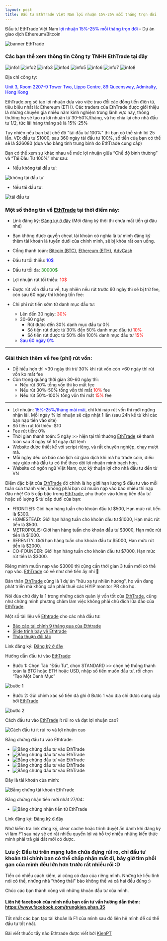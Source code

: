 ```yaml
---
layout: post
title: Đầu tư EthTrade Việt Nam lợi nhuận 15%-25% mỗi tháng trọn đời
---
```

Đầu tư EthTrade Việt Nam <span style="color:blue">lợi nhuận 15%-25% mỗi tháng trọn đời</span> – Dự án giao dịch Ethereum/Bitcoin

![banner EthTrade](/images/ethtrade/banner2_vi.jpg "banner EthTrade")

### Các bạn thể xem thông tin Công ty TNHH EthTrade tại đây

![info1](/images/ethtrade/info1.png "info1")
![info2](/images/ethtrade/info2.png "info2")
![info3](/images/ethtrade/info3.png "info3")
![info4](/images/ethtrade/info4.png "info4")
![info5](/images/ethtrade/info5.png "info5")
![info6](/images/ethtrade/info6.png "info6")
![info7](/images/ethtrade/info7.png "info7")
![info8](/images/ethtrade/info8.png "info8")

Địa chỉ công ty:

<span style="color:blue">Unit 3, Room 2207-9 Tower Two, Lippo Centre, 89 Queensway, Admiralty, Hong Kong</span>

EthTrade.org sẽ tạo lợi nhuận dựa vào việc trao đổi các đồng tiền điện tử, tiêu biểu nhất là: Ethereum (ETH). Các traders của EthTrade được giới thiệu là những chuyên gia nhiều năm kinh nghiệm trong lãnh vực này, thông thường họ sẽ tạo ra lợi nhuận từ 30-50%/tháng, và họ chia lại cho nhà đầu tư 1/2, tức lãi hàng tháng sẽ là 15%-25%

Tuy nhiên nếu bạn bật chế độ "tái đầu tư 100%" thì bạn có thể sinh lời 25 lần. VD: đầu tư $1000, sau 360 ngày tái đầu tư 100%, số tiền của bạn có thể sẽ là $26080 (dựa vào bảng tính trung bình do EthTrade cung cấp)

Bạn có thể xem sự khác nhau về mức lợi nhuận giữa “Chế độ bình thường” và “Tái Đầu Tư 100%” như sau:
* Nếu không tái đầu tư:

![không tái đầu tư](/images/ethtrade/khong-tai-dau-tu.png "không tái đầu tư")
* Nếu tái đầu tư:

![tái đầu tư](/images/ethtrade/tai-dau-tu.png "tái đầu tư")

### Một số thông tin về [EthTrade](https://ethtrade.org/lp1/002351?vi) tại thời điểm này:
* Link đăng ký: [Đăng ký ở đây](https://ethtrade.org/agent002351) (Mới đăng ký thôi thì chưa mất tiền gì đâu nhé)
* Bạn không được quyền cheat tài khoản có nghĩa là tự mình đăng ký thêm tài khoản là tuyến dưới của chính mình, sẽ bị khóa rất oan uổng.
* Cổng thanh toán: [Bitcoin (BTC)](https://www.coinbase.com/join/540983fa5fd4759756000007), [Ethereum (ETH)](https://www.coinbase.com/join/540983fa5fd4759756000007), [AdvCash](http://wallet.advcash.com/referral/019cc24c-b7e2-495f-8e6f-777d395e279a)
* Đầu tư tối thiểu: <span style="color:blue">10$</span>
* Đầu tư tối đa:    <span style="color:green">30000$</span>
* Lợi nhuận rút tối thiểu: <span style="color:red">10$</span>
* Được rút vốn đầu tư về, tuy nhiên nếu rút trước 60 ngày thì sẽ bị trừ fee, còn sau 60 ngày thì không tốn fee:
* Chi phí rút tiền sớm từ danh mục đầu tư:

  * Lên đến 30 ngày: <span style="color:red">30%</span>
  * 30-60 ngày:
    * Rút được đến 30% danh mục đầu tư 0%
    * Số tiền rút được từ 30% đến 50% danh mục đầu tư <span style="color:red">10%</span>
    * Số tiền rút được từ 50% đến 100% danh mục đầu tư <span style="color:red">15%</span>
  * <span style="color:blue">Sau 60 ngày 0%</span>

***

### Giải thích thêm về fee (phí) rút vốn:
* Dễ hiểu hơn thì <30 ngày thì trừ 30% khi rút vốn còn  >60 ngày thì rút vốn ko mất fee
* Còn trong quãng thời gian 30-60 ngày thì:
  * Nếu rút 30% tổng vốn thì ko mất fee
  * Nếu rút 30%-50% tống vốn thì mất <span style="color:red">10%</span> fee
  * Nếu rút 50%-100% tổng vốn thì mất <span style="color:red">15%</span> fee
***

* Lợi nhuận: <span style="color:blue">15%-25%/tháng mãi mãi</span>, chỉ khi nào rút vốn thì mới ngừng nhận lãi. Mỗi ngày % lợi nhuận sẽ cập nhật 1 lần (sau 24h kể từ khi các bạn nạp tiền vào site)
* Số tiền rút tối thiểu: $10
* Fee rút tiền: 0%
* Thời gian thanh toán: 5 ngày >> hiện tại thì thường [EthTrade](https://ethtrade.org/lp1/002351?vi) sẽ thanh toán sau 3 ngày kể từ ngày đặt lệnh
* Website được thiết kế với script riêng, và rất chuyên nghiệp, chạy mượt mà.
* Mỗi ngày đều có báo cáo lịch sử giao dịch khi mà họ trade coin, điều này giúp nhà đầu tư có thể theo dõi lợi nhuận minh bạch hơn.
* Website có ngôn ngữ Việt Nam, cực kỳ thuận lợi cho nhà đầu tư đến từ VN

Điểm đặc biệt của [EthTrade](https://ethtrade.org/lp1/002351?vi) đó chính là họ giới hạn lượng $ đầu tư vào mỗi tuần của thành viên, không phải bạn cứ muốn nạp vào bao nhiêu thì nạp đâu nhé!
Có 5 cấp bậc trong [EthTrade](https://ethtrade.org/lp1/002351?vi), phụ thuộc vào lượng tiền đầu tư hoặc số lượng $ từ cấp dưới của bạn:
* FRONTIER: Giới hạn hàng tuần cho khoản đầu tư $500, Hạn mức rút tiền là $300.
* HOMESTEAD: Giới hạn hàng tuần cho khoản đầu tư $1000, Hạn mức rút tiền là $500.
* METROPOLIS: Giới hạn hàng tuần cho khoản đầu tư $3000, Hạn mức rút tiền là $1000.
* SERENITY: Giới hạn hàng tuần cho khoản đầu tư $5000, Hạn mức rút tiền là $2000.
* CO-FOUNDER: Giới hạn hàng tuần cho khoản đầu tư $7000, Hạn mức rút tiền là $3000.

Riêng mình muốn nạp vào $3000 thì cũng cần thời gian 3 tuần mới có thể nạp vào. [EthTrade](https://ethtrade.org/lp1/002351?vi) có vẻ như chê tiền ấy nhỉ 🙂

Bản thân [EthTrade](https://ethtrade.org/lp1/002351?vi) cũng là 1 dự án "hữu xạ tự nhiên hương", họ vẫn đang phát triển mà không cần phải thuê các HYIP monitor PR cho họ.

Nói đùa chứ đây là 1 trong những cách quản lý vốn tốt của [EthTrade](https://ethtrade.org/lp1/002351?vi), cũng như chứng minh phương châm làm việc không phải chủ đích lừa đảo của [EthTrade](https://ethtrade.org/lp1/002351?vi).

Một số tài liệu về [Ethtrade](https://ethtrade.org/lp1/002351?vi) cho các nhà đầu tư:
* [Báo cáo tài chính 9 tháng qua của Ethtrade](https://ethtrade.org/Annual_financial_report_2015-2016_viet.pdf)
* [Slide trình bày về Ethtrade](https://ethtrade.org/presentation-VN.pdf)
* [Thỏa thuận đối tác](https://ethtrade.org/partnership_agreement)

Link đăng ký: [Đăng ký ở đây](https://ethtrade.org/agent002351)

Hướng dẫn đầu tư vào [EthTrade](https://ethtrade.org/lp1/002351?vi):

* Bước 1: Chọn Tab “Đầu Tư”, chọn STANDARD >> chọn hệ thống thanh toán là BTC hoặc ETH hoặc USD, nhập số tiền muốn đầu tư, rồi chọn “Tạo Một Danh Mục”

![bước 1](/images/ethtrade/step1.png "bước 1")

* Bước 2: Gửi chính xác số tiền đã ghi ở Bước 1 vào địa chỉ được cung cấp bởi [EthTrade](https://ethtrade.org/lp1/002351?vi)

![bước 2](/images/ethtrade/step2.png "bước 2")

Cách đầu tư vào [EthTrade](https://ethtrade.org/lp1/002351?vi) ít rủi ro và đạt lợi nhuận cao?

![Cách đầu tư ít rủi ro và lợi nhuận cao](/images/ethtrade/cach-dau-tu-ethtrade-it-rui-ro-va-dat-loi-nhuan-cao.png "Đầu tư ít rủi ro và lợi nhuận cao")

Bằng chứng đầu tư vào Ethtrade:

* ![Bằng chứng đầu tư vào EthTrade](/images/ethtrade/proof1.png "Bằng chứng đầu tư vào Ethtrade")
* ![Bằng chứng đầu tư vào EthTrade](/images/ethtrade/proof2.png "Bằng chứng đầu tư vào Ethtrade")
* ![Bằng chứng đầu tư vào EthTrade](/images/ethtrade/proof3.png "Bằng chứng đầu tư vào Ethtrade")
* ![Bằng chứng đầu tư vào EthTrade](/images/ethtrade/proof4.png "Bằng chứng đầu tư vào Ethtrade")
* ![Bằng chứng đầu tư vào EthTrade](/images/ethtrade/proof5.png "Bằng chứng đầu tư vào Ethtrade")

Đây là tài khoản của mình:

![Bằng chứng tài khoản EthTrade](/images/ethtrade/proof_account.png "Bằng chứng tài khoản EthTrade")

Bằng chứng nhận tiền mới nhất 27/04:
* ![Bằng chứng nhận tiền từ EthTrade](/images/ethtrade/proof-2704.png "Bằng chứng nhận tiền từ EthTrade")

Link đăng ký: [Đăng ký ở đây](https://ethtrade.org/agent002351)

Nhớ kiểm tra link đăng ký, clear cache hoặc trình duyệt ẩn danh khi đăng ký vì làm F1 sau này sẽ có rất nhiều quyền lợi và hỗ trợ nhiều những kiến thức mình phải trả giá đắt mới có được.

### Lưu ý: Đầu tư trên mạng luôn chứa đựng rủi ro, chỉ đầu tư khoản tài chính bạn có thể chấp nhận mất đi, bây giờ tim phổi gan của mình đều lớn hơn trước rất nhiều rồi :D

Tiền có nhiều cách kiếm, ai cũng có đạo của riêng mình.
Những kẻ liều lĩnh nói có thể, những nhà "thông thái" bảo không thể và cả hai đều đúng :)

Chúc các bạn thành công với những khoản đầu tư của mình.

#### Liên hệ facebook của mình nếu bạn cần tư vấn hướng dẫn thêm: https://www.facebook.com/trungkien.phan.35

Tốt nhất các bạn tạo tài khoản là F1 của mình sau đó liên hệ mình để có thể đầu tư tốt nhất.

Bài viết thuốc tẩy não Ethtrade được viết bởi [KienPT](phantrungkien.org)